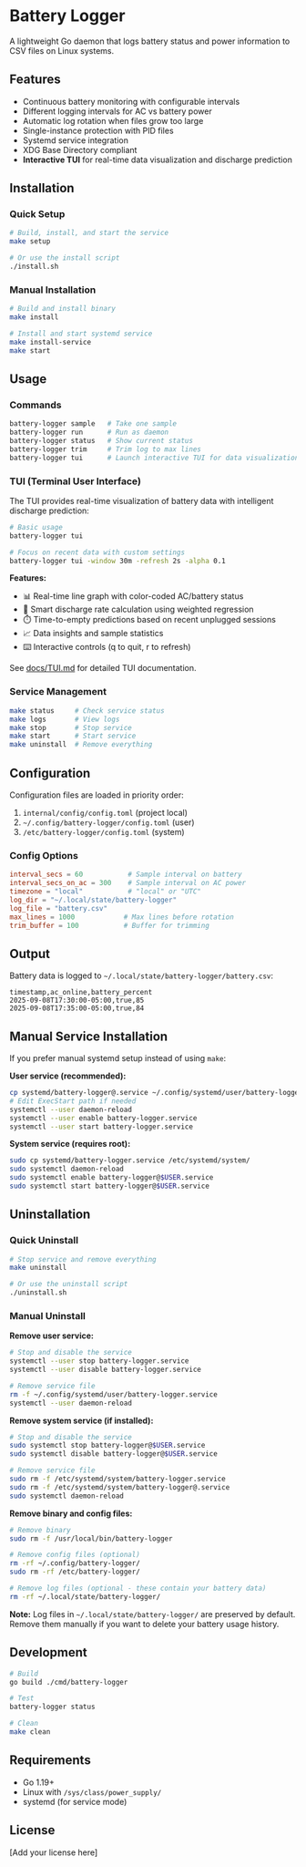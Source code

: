 # Battery Logger

A lightweight Go daemon that logs battery status and power information to CSV files on Linux systems.

## Features

- Continuous battery monitoring with configurable intervals
- Different logging intervals for AC vs battery power
- Automatic log rotation when files grow too large
- Single-instance protection with PID files
- Systemd service integration
- XDG Base Directory compliant
- **Interactive TUI** for real-time data visualization and discharge prediction

## Installation

### Quick Setup
```bash
# Build, install, and start the service
make setup

# Or use the install script
./install.sh
```

### Manual Installation
```bash
# Build and install binary
make install

# Install and start systemd service
make install-service
make start
```

## Usage

### Commands
```bash
battery-logger sample   # Take one sample
battery-logger run      # Run as daemon
battery-logger status   # Show current status
battery-logger trim     # Trim log to max lines
battery-logger tui      # Launch interactive TUI for data visualization
```

### TUI (Terminal User Interface)
The TUI provides real-time visualization of battery data with intelligent discharge prediction:

```bash
# Basic usage
battery-logger tui

# Focus on recent data with custom settings
battery-logger tui -window 30m -refresh 2s -alpha 0.1
```

**Features:**
- 📊 Real-time line graph with color-coded AC/battery status
- 🧮 Smart discharge rate calculation using weighted regression
- ⏱️ Time-to-empty predictions based on recent unplugged sessions
- 📈 Data insights and sample statistics
- ⌨️ Interactive controls (q to quit, r to refresh)

See [docs/TUI.md](docs/TUI.md) for detailed TUI documentation.

### Service Management
```bash
make status     # Check service status
make logs       # View logs
make stop       # Stop service
make start      # Start service
make uninstall  # Remove everything
```

## Configuration

Configuration files are loaded in priority order:
1. `internal/config/config.toml` (project local)
2. `~/.config/battery-logger/config.toml` (user)
3. `/etc/battery-logger/config.toml` (system)

### Config Options
```toml
interval_secs = 60           # Sample interval on battery
interval_secs_on_ac = 300    # Sample interval on AC power
timezone = "local"           # "local" or "UTC"
log_dir = "~/.local/state/battery-logger"
log_file = "battery.csv"
max_lines = 1000            # Max lines before rotation
trim_buffer = 100           # Buffer for trimming
```

## Output

Battery data is logged to `~/.local/state/battery-logger/battery.csv`:
```csv
timestamp,ac_online,battery_percent
2025-09-08T17:30:00-05:00,true,85
2025-09-08T17:35:00-05:00,true,84
```

## Manual Service Installation

If you prefer manual systemd setup instead of using `make`:

**User service (recommended):**
```bash
cp systemd/battery-logger@.service ~/.config/systemd/user/battery-logger.service
# Edit ExecStart path if needed
systemctl --user daemon-reload
systemctl --user enable battery-logger.service
systemctl --user start battery-logger.service
```

**System service (requires root):**
```bash
sudo cp systemd/battery-logger.service /etc/systemd/system/
sudo systemctl daemon-reload
sudo systemctl enable battery-logger@$USER.service
sudo systemctl start battery-logger@$USER.service
```

## Uninstallation

### Quick Uninstall
```bash
# Stop service and remove everything
make uninstall

# Or use the uninstall script
./uninstall.sh
```

### Manual Uninstall

**Remove user service:**
```bash
# Stop and disable the service
systemctl --user stop battery-logger.service
systemctl --user disable battery-logger.service

# Remove service file
rm -f ~/.config/systemd/user/battery-logger.service
systemctl --user daemon-reload
```

**Remove system service (if installed):**
```bash
# Stop and disable the service
sudo systemctl stop battery-logger@$USER.service
sudo systemctl disable battery-logger@$USER.service

# Remove service file
sudo rm -f /etc/systemd/system/battery-logger.service
sudo rm -f /etc/systemd/system/battery-logger@.service
sudo systemctl daemon-reload
```

**Remove binary and config files:**
```bash
# Remove binary
sudo rm -f /usr/local/bin/battery-logger

# Remove config files (optional)
rm -rf ~/.config/battery-logger/
sudo rm -rf /etc/battery-logger/

# Remove log files (optional - these contain your battery data)
rm -rf ~/.local/state/battery-logger/
```

**Note:** Log files in `~/.local/state/battery-logger/` are preserved by default. Remove them manually if you want to delete your battery usage history.

## Development

```bash
# Build
go build ./cmd/battery-logger

# Test
battery-logger status

# Clean
make clean
```

## Requirements

- Go 1.19+
- Linux with `/sys/class/power_supply/`
- systemd (for service mode)

## License

[Add your license here]
